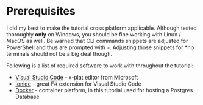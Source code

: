 # Prerequisites

I did my best to make the tutorial cross platform applicable.
Although tested thoroughly **only** on Windows, you should be fine working with Linux / MacOS as well.
Be warned that CLI commands snippets are adjusted for PowerShell and thus are prompted with `>`.
Adjusting those snippets for *nix terminals should not be a big deal though.

Following is a list of required software to work with throughout the tutorial:

* [Visual Studio Code](https://code.visualstudio.com/) - x-plat editor from Microsoft
* [Ionide](http://ionide.io/) - great F# extension for Visual Studio Code
* [Docker](https://www.docker.com/) - container platform, in this tutorial used for hosting a Postgres Database